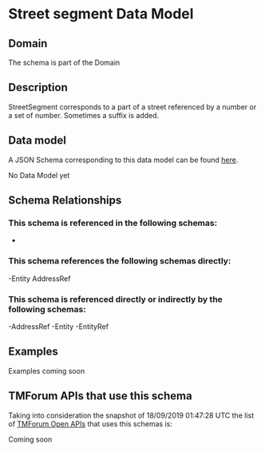 # Street segment Data Model

## Domain

The  schema is part of the  Domain

## Description

StreetSegment corresponds to a part of a street referenced by a number or a set of number. Sometimes a suffix is added.

## Data model

A JSON Schema corresponding to this data model can be found
[here](https://github.com/tmforum-rand/schemas/blob/master/Common/StreetSegment.schema.json).

No Data Model yet

## Schema Relationships

### This schema is referenced in the following schemas:

-

### This schema references the following schemas directly:

-Entity
AddressRef

### This schema is referenced directly or indirectly by the following schemas:

-AddressRef
-Entity
-EntityRef



## Examples

Examples coming soon

## TMForum APIs that use this schema

Taking into consideration the snapshot of 18/09/2019 01:47:28 UTC the list of [TMForum Open APIs](https://www.tmforum.org/open-apis/) that uses this schemas is:

Coming soon
